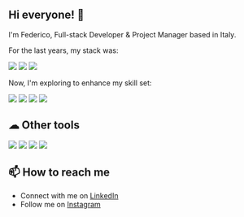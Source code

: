## Hi everyone! 👋
I'm Federico, Full-stack Developer & Project Manager based in Italy.

For the last years, my stack was:
<p align="left">
    <img src="https://img.shields.io/badge/Vue.js-35495E?style=for-the-badge&logo=vuedotjs&logoColor=4FC08D" />
    <img src="https://img.shields.io/badge/Laravel-F23A2F?style=for-the-badge&logo=laravel&logoColor=white" />
    <img src="https://img.shields.io/badge/MySQL-2b758f?style=for-the-badge&logo=mysql&logoColor=white" />
</p>

Now, I'm exploring to enhance my skill set:
<p align="left">
    <img src="https://img.shields.io/badge/React-01ADD8?style=for-the-badge&logo=react&logoColor=white" />
    <img src="https://img.shields.io/badge/TypeScript-007ACC?style=for-the-badge&logo=typescript&logoColor=white" />
    <img src="https://img.shields.io/badge/Next.js-000000?style=for-the-badge&logo=nextdotjs&logoColor=white" />
    <img src="https://img.shields.io/badge/GraphQL-E10098?style=for-the-badge&logo=graphql&logoColor=white" />
</p>

## ☁ ️Other tools

<p align="left">
     <img src="https://img.shields.io/badge/Node.js-43853D?style=for-the-badge&logo=node.js&logoColor=white" />
    <img src="https://img.shields.io/badge/Git-F05032?style=for-the-badge&logo=git&logoColor=white" />
    <img src="https://img.shields.io/badge/Docker-0073ec?style=for-the-badge&logo=docker&logoColor=white" />
    <img src="https://img.shields.io/badge/Postman-F36C38?style=for-the-badge&logo=postman&logoColor=white" />
</p>

## 📫 How to reach me

- Connect with me on [LinkedIn](https://www.linkedin.com/in/federico-razza-2b97a41b4/)
- Follow me on [Instagram](https://www.instagram.com/devbyfede/)
